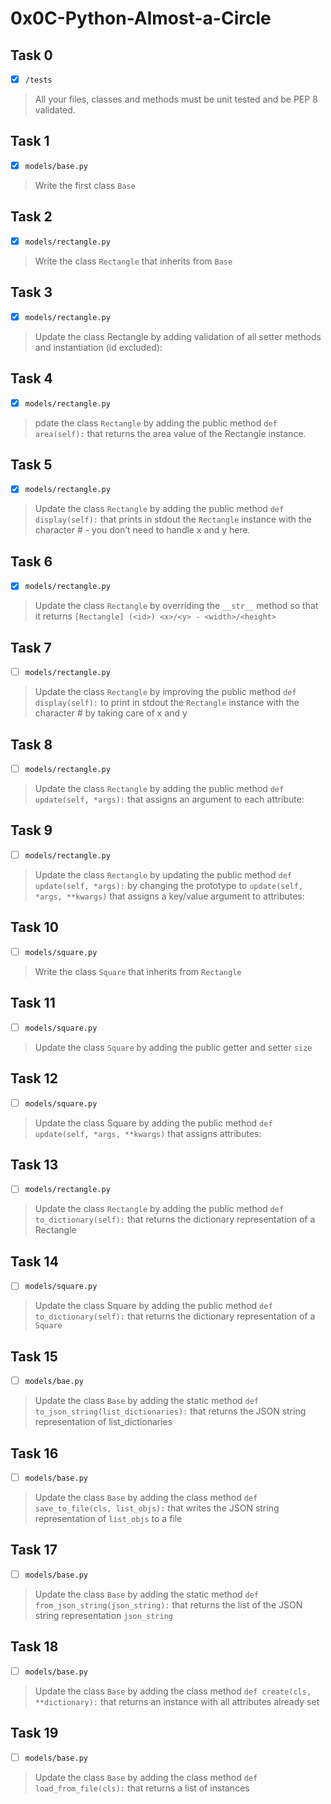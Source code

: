 # 0x0C-Python-Almost-a-Circle

## Task 0
- [x] `/tests`
> All your files, classes and methods must be unit tested and be PEP 8 validated.

## Task 1
- [x] `models/base.py`
> Write the first class `Base`

## Task 2
- [x] `models/rectangle.py`
> Write the class `Rectangle` that inherits from `Base`

## Task 3
- [x] `models/rectangle.py`
> Update the class Rectangle by adding validation of all setter methods and instantiation (id excluded):

## Task 4
- [x] `models/rectangle.py`
> pdate the class `Rectangle` by adding the public method `def area(self):` that returns the area value of the Rectangle instance.

## Task 5
- [x] `models/rectangle.py`
> Update the class `Rectangle` by adding the public method `def display(self):` that prints in stdout the `Rectangle` instance with the character # - you don’t need to handle x and y here.

## Task 6
- [x] `models/rectangle.py`
> Update the class `Rectangle` by overriding the `__str__` method so that it returns `[Rectangle] (<id>) <x>/<y> - <width>/<height>`

## Task 7
- [ ] `models/rectangle.py`
> Update the class `Rectangle` by improving the public method `def display(self):` to print in stdout the `Rectangle` instance with the character # by taking care of x and y

## Task 8
- [ ] `models/rectangle.py`
> Update the class `Rectangle` by adding the public method `def update(self, *args):` that assigns an argument to each attribute:

## Task 9
- [ ] `models/rectangle.py`
> Update the class `Rectangle` by updating the public method `def update(self, *args):` by changing the prototype to `update(self, *args, **kwargs)` that assigns a key/value argument to attributes:

## Task 10
- [ ] `models/square.py`
> Write the class `Square` that inherits from `Rectangle`

## Task 11
- [ ] `models/square.py`
> Update the class `Square` by adding the public getter and setter `size`

## Task 12
- [ ] `models/square.py`
> Update the class Square by adding the public method `def update(self, *args, **kwargs)` that assigns attributes:

## Task 13
- [ ] `models/rectangle.py`
> Update the class `Rectangle` by adding the public method `def to_dictionary(self):` that returns the dictionary representation of a Rectangle

## Task 14
- [ ] `models/square.py`
> Update the class Square by adding the public method `def to_dictionary(self):` that returns the dictionary representation of a `Square`

## Task 15
- [ ] `models/bae.py`
> Update the class `Base` by adding the static method `def to_json_string(list_dictionaries):` that returns the JSON string representation of list_dictionaries

## Task 16
- [ ] `models/base.py`
> Update the class `Base` by adding the class method `def save_to_file(cls, list_objs):` that writes the JSON string representation of `list_objs` to a file

## Task 17
- [ ] `models/base.py`
> Update the class `Base` by adding the static method `def from_json_string(json_string):` that returns the list of the JSON string representation `json_string`

## Task 18
- [ ] `models/base.py`
> Update the class `Base` by adding the class method `def create(cls, **dictionary):` that returns an instance with all attributes already set

## Task 19
- [ ] `models/base.py`
> Update the class `Base` by adding the class method `def load_from_file(cls):` that returns a list of instances
